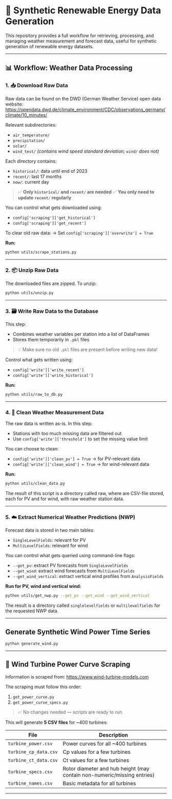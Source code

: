 # 🌱 Synthetic Renewable Energy Data Generation

This repository provides a full workflow for retrieving, processing, and managing weather measurement and forecast data, useful for synthetic generation of renewable energy datasets.

---

## 📊 Workflow: Weather Data Processing

### 1. 📥 Download Raw Data

Raw data can be found on the DWD (German Weather Service) open data website:
https://opendata.dwd.de/climate_environment/CDC/observations_germany/climate/10_minutes/

Relevant subdirectories:

- `air_temperature/`
- `precipitation/`
- `solar/`
- `wind_test/` *(contains wind speed standard deviation; `wind/` does not)*

Each directory contains:

- `historical/`: data until end of 2023
- `recent/`: last 17 months
- `now/`: current day

> ✅ **Only `historical/` and `recent/` are needed**
> ✅ **You only need to update `recent/` regularly**

You can control what gets downloaded using:

- `config['scraping']['get_historical']`
- `config['scraping']['get_recent']`

To clear old raw data:
→ Set `config['scraping']['overwrite'] = True`

**Run:**

```bash
python utils/scrape_stations.py
```

---

### 2. 📦 Unzip Raw Data

The downloaded files are zipped. To unzip:

```bash
python utils/unzip.py
```

---

### 3. 🗃️ Write Raw Data to the Database

This step:

- Combines weather variables per station into a list of DataFrames
- Stores them temporarily in `.pkl` files

> 💡 Make sure no old `.pkl` files are present before writing new data!

Control what gets written using:

- `config['write']['write_recent']`
- `config['write']['write_historical']`

**Run:**

```bash
python utils/raw_to_db.py
```

---

### 4. 🧹 Clean Weather Measurement Data

The raw data is written as-is. In this step:

- Stations with too much missing data are filtered out
- Use `config['write']['threshold']` to set the missing value limit

You can choose to clean:

- `config['write']['clean_pv'] = True` → for PV-relevant data
- `config['write']['clean_wind'] = True` → for wind-relevant data

**Run:**

```bash
python utils/clean_data.py
```

The result of this script is a directory called raw, where are CSV-file stored, each for PV and for wind, with raw weather station data.

---

### 5. ☁️ Extract Numerical Weather Predictions (NWP)

Forecast data is stored in two main tables:

- `SingleLevelFields`: relevant for PV
- `MultiLevelFields`: relevant for wind

You can control what gets queried using command-line flags:

- `--get_pv`: extract PV forecasts from `SingleLevelFields`
- `--get_wind`: extract wind forecasts from `MultiLevelFields`
- `--get_wind_vertical`: extract vertical wind profiles from `AnalysisFields`

**Run for PV, wind and vertical wind:**

```bash
python utils/get_nwp.py --get_pv --get_wind --get_wind_vertical
```

The result is a directory called `singlelevelfields` or `multilevelfields` for the requested NWP data.

---

## Generate Synthetic Wind Power Time Series

```bash
python generate_wind.py
```

---

## 🔧 Wind Turbine Power Curve Scraping

Information is scraped from:
https://www.wind-turbine-models.com

The scraping must follow this order:

1. `get_power_curve.py`
2. `get_power_curve_specs.py`

> ✅ No changes needed — scripts are ready to run.

This will generate **5 CSV files** for ~400 turbines:

| File                   | Description                                                                 |
|------------------------|-----------------------------------------------------------------------------|
| `turbine_power.csv`    | Power curves for all ~400 turbines                                          |
| `turbine_cp_data.csv`  | Cp values for a few turbines                                                |
| `turbine_ct_data.csv`  | Ct values for a few turbines                                                |
| `turbine_specs.csv`    | Rotor diameter and hub height (may contain non-numeric/missing entries)     |
| `turbine_names.csv`    | Basic metadata for all turbines                                             |

---